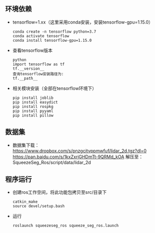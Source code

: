 ##  环境依赖

-  tensorflow=1.xx（这里采用conda安装，安装tensorflow-gpu=1.15.0）

    ```
    conda create -n tensorflow python=3.7
    conda activate tensorflow
    conda install tensorflow-gpu=1.15.0
    ```
    
-  查看tensorflow版本
   ```
   python
   import tensorflow as tf
   tf.__version__
   查询tensorflow安装路径为:
   tf.__path__
   ```

-  相关模块安装（全部在tensorflow环境下）
	```
	pip install joblib
	pip install easydict
	pip install rospkg
	pip install pyyaml
	pip install pillow
	```
##  数据集
-  数据集下载：
   https://www.dropbox.com/s/pnzgcitvppmwfuf/lidar_2d.tgz?dl=0 
   https://pan.baidu.com/s/1kxZxrjGHDmTt-9QRMd_kOA
   解压至：SqueezeSeg_Ros/script/data/lidar_2d

##  程序运行
-  创建ros工作空间，将此功能包拷贝至src/目录下
   ```
   catkin_make
   source devel/setup.bash
   ```
-  运行
   ```
   roslaunch squeezeseg_ros squeeze_seg_ros.launch
   ```

